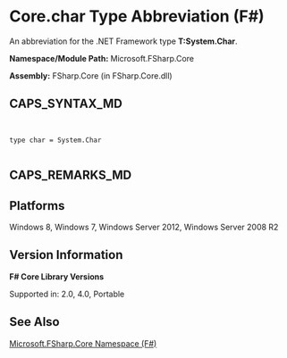# Core.char Type Abbreviation (F#)

An abbreviation for the .NET Framework type **T:System.Char**.

**Namespace/Module Path:** Microsoft.FSharp.Core

**Assembly:** FSharp.Core (in FSharp.Core.dll)


## CAPS_SYNTAX_MD



```


type char = System.Char


```



## CAPS_REMARKS_MD

## Platforms
Windows 8, Windows 7, Windows Server 2012, Windows Server 2008 R2


## Version Information
**F# Core Library Versions**

Supported in: 2.0, 4.0, Portable




## See Also
[Microsoft.FSharp.Core Namespace &#40;F&#35;&#41;](Microsoft.FSharp.Core+Namespace+%28F%23%29.md)

